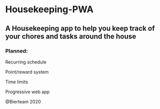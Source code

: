 # Housekeeping-PWA
## A Housekeeping app to help you keep track of your chores and tasks around the house

### Planned:

Recurring schedule

Point/reward system

Time limits

Progressive web app









@Bierteam 2020
